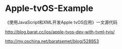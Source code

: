 # Apple-tvOS-Example

《使用JavaScript和XML开发Apple tvOS应用》一文源代码  

http://blog.barat.cc/ios/apple-tvos-dev-with-tvml-tvjs/  

http://my.oschina.net/baratsemet/blog/528853  
